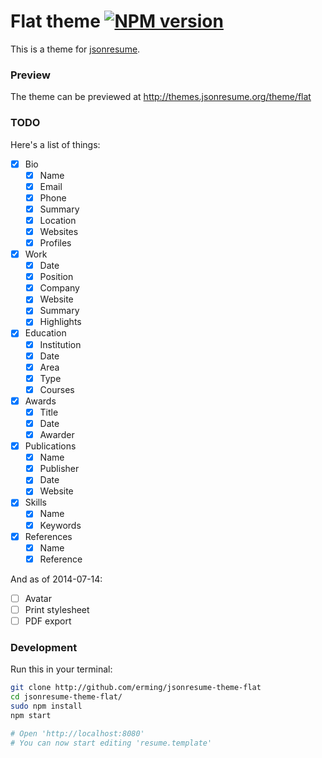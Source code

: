 # Flat theme [![NPM version](https://badge.fury.io/js/jsonresume-theme-flat.png)](http://badge.fury.io/js/jsonresume-theme-flat)

This is a theme for [jsonresume](http://jsonresume.org/).

### Preview

The theme can be previewed at http://themes.jsonresume.org/theme/flat

### TODO

Here's a list of things:

- [x] Bio
  - [x] Name
  - [x] Email
  - [x] Phone
  - [x] Summary
  - [x] Location
  - [x] Websites
  - [x] Profiles
- [x] Work
  - [x] Date
  - [x] Position
  - [x] Company
  - [x] Website
  - [x] Summary
  - [x] Highlights
- [x] Education
  - [x] Institution
  - [x] Date
  - [x] Area
  - [x] Type
  - [x] Courses
- [x] Awards
  - [x] Title
  - [x] Date
  - [x] Awarder
- [x] Publications
  - [x] Name
  - [x] Publisher
  - [x] Date
  - [x] Website
- [x] Skills
  - [x] Name
  - [x] Keywords
- [x] References
  - [x] Name
  - [x] Reference

And as of 2014-07-14:

- [ ] Avatar
- [ ] Print stylesheet
- [ ] PDF export

### Development

Run this in your terminal:

```bash
git clone http://github.com/erming/jsonresume-theme-flat
cd jsonresume-theme-flat/
sudo npm install
npm start

# Open 'http://localhost:8080'
# You can now start editing 'resume.template'
```
